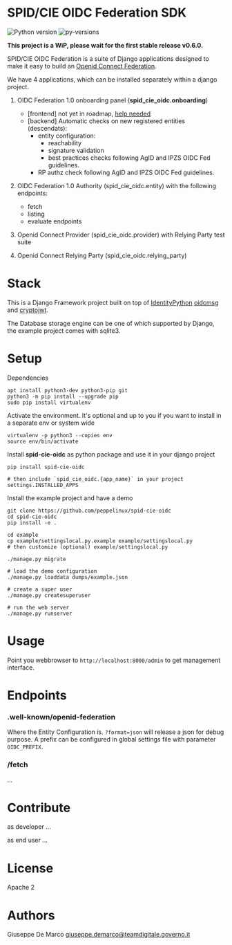 # SPID/CIE OIDC Federation SDK

![Python version](https://img.shields.io/badge/license-Apache%202-blue.svg)
![py-versions](https://img.shields.io/badge/python-3.7%20%7C%203.8%20%7C%203.9-blue.svg)

__This project is a WiP, please wait for the first stable release v0.6.0.__

SPID/CIE OIDC Federation is a suite of Django applications designed to
make it easy to build an [Openid Connect Federation](https://openid.net/specs/openid-connect-federation-1_0.html).

We have 4 applications, which can be installed separately within a django project.

1. OIDC Federation 1.0 onboarding panel (__spid_cie_oidc.onboarding__)
    - [frontend] not yet in roadmap, [help needed](https://github.com/peppelinux/spid-cie-oidc/issues/1)
    - [backend] Automatic checks on new registered entities (descendats):
        - entity configuration:
            - reachability
            - signature validation
            - best practices checks following AgID and IPZS OIDC Fed guidelines.
        - RP authz check following AgID and IPZS OIDC Fed guidelines.

2. OIDC Federation 1.0 Authority (spid_cie_oidc.entity) with the following endpoints:
    - fetch
    - listing
    - evaluate endpoints

3. Openid Connect Provider (spid_cie_oidc.provider) with Relying Party test suite

4. Openid Connect Relying Party (spid_cie_oidc.relying_party)


# Stack

This is a Django Framework project built on top of [IdentityPython](https://idpy.org/) 
[oidcmsg](https://github.com/IdentityPython/JWTConnect-Python-OidcMsg) and
[cryptojwt](https://github.com/IdentityPython/JWTConnect-Python-CryptoJWT).

The Database storage engine can be one of which supported by Django, the example project comes with sqlite3.

# Setup

Dependencies
````
apt install python3-dev python3-pip git
python3 -m pip install --upgrade pip
sudo pip install virtualenv
````

Activate the environment. It's optional and up to you if you want to install 
in a separate env or system wide
````
virtualenv -p python3 --copies env
source env/bin/activate
````

Install __spid-cie-oidc__ as python package and use it in your django project
````
pip install spid-cie-oidc

# then include `spid_cie_oidc.{app_name}` in your project settings.INSTALLED_APPS
````

Install the example project and have a demo

````
git clone https://github.com/peppelinux/spid-cie-oidc
cd spid-cie-oidc
pip install -e .

cd example
cp example/settingslocal.py.example example/settingslocal.py
# then customize (optional) example/settingslocal.py

./manage.py migrate

# load the demo configuration
./manage.py loaddata dumps/example.json

# create a super user
./manage.py createsuperuser

# run the web server
./manage.py runserver
````

# Usage

Point you webbrowser to `http://localhost:8000/admin` to get management interface.

# Endpoints

### .well-known/openid-federation
Where the Entity Configuration is. `?format=json` will release a json for debug purpose.
A prefix can be configured in global settings file with parameter `OIDC_PREFIX`.

### /fetch
...


# Contribute

as developer
...

as end user
...


# License

Apache 2


# Authors

Giuseppe De Marco <giuseppe.demarco@teamdigitale.governo.it>
